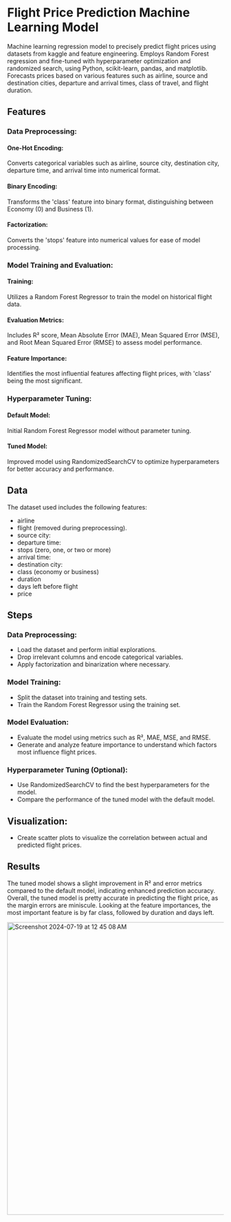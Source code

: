 # Flight Price Prediction Machine Learning Model
Machine learning regression model to precisely predict flight prices using datasets from kaggle and feature engineering. Employs Random Forest regression and fine-tuned with hyperparameter optimization and randomized search, using Python, scikit-learn, pandas, and matplotlib. Forecasts prices based on various features such as airline, source and destination cities, departure and arrival times, class of travel, and flight duration.

## Features
### Data Preprocessing:
#### One-Hot Encoding:
Converts categorical variables such as airline, source city, destination city, departure time, and arrival time into numerical format.
#### Binary Encoding:
Transforms the 'class' feature into binary format, distinguishing between Economy (0) and Business (1).
#### Factorization:
Converts the 'stops' feature into numerical values for ease of model processing.

### Model Training and Evaluation:
#### Training:
Utilizes a Random Forest Regressor to train the model on historical flight data.
#### Evaluation Metrics:
Includes R² score, Mean Absolute Error (MAE), Mean Squared Error (MSE), and Root Mean Squared Error (RMSE) to assess model performance.
#### Feature Importance:
Identifies the most influential features affecting flight prices, with 'class' being the most significant.

### Hyperparameter Tuning:
#### Default Model:
Initial Random Forest Regressor model without parameter tuning.
#### Tuned Model:
Improved model using RandomizedSearchCV to optimize hyperparameters for better accuracy and performance.

## Data
The dataset used includes the following features:
* airline
* flight (removed during preprocessing).
* source city:
* departure time:
* stops (zero, one, or two or more)
* arrival time:
* destination city:
* class (economy or business)
* duration
* days left before flight
* price

## Steps
### Data Preprocessing:
* Load the dataset and perform initial explorations.
* Drop irrelevant columns and encode categorical variables.
* Apply factorization and binarization where necessary.

### Model Training:
* Split the dataset into training and testing sets.
* Train the Random Forest Regressor using the training set.

### Model Evaluation:
* Evaluate the model using metrics such as R², MAE, MSE, and RMSE.
* Generate and analyze feature importance to understand which factors most influence flight prices.

### Hyperparameter Tuning (Optional):
* Use RandomizedSearchCV to find the best hyperparameters for the model.
* Compare the performance of the tuned model with the default model.

## Visualization:
* Create scatter plots to visualize the correlation between actual and predicted flight prices.

## Results
The tuned model shows a slight improvement in R² and error metrics compared to the default model, indicating enhanced prediction accuracy. Overall, the tuned model is pretty accurate in predicting the flight price, as the margin errors are miniscule. Looking at the feature importances, the most important feature is by far class, followed by duration and days left.

<img width="680" alt="Screenshot 2024-07-19 at 12 45 08 AM" src="https://github.com/user-attachments/assets/b15b8286-498a-413a-8222-4a91f2f45c7c">
